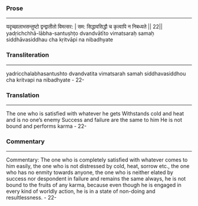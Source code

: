 ### Prose 
 --- 
यदृच्छालाभसन्तुष्टो द्वन्द्वातीतो विमत्सर: |
सम: सिद्धावसिद्धौ च कृत्वापि न निबध्यते || 22||
yadṛichchhā-lābha-santuṣhṭo dvandvātīto vimatsaraḥ
samaḥ siddhāvasiddhau cha kṛitvāpi na nibadhyate

### Transliteration 
 --- 
yadricchalabhasantushto dvandvatita vimatsarah samah siddhavasiddhou cha kritvapi na nibadhyate - 22-

### Translation 
 --- 
The one who is satisfied with whatever he gets Withstands cold and heat and is no one’s enemy Success and failure are the same to him He is not bound and performs karma - 22-

### Commentary 
 --- 
Commentary: The one who is completely satisfied with whatever comes to him easily, the one who is not distressed by cold, heat, sorrow etc., the one who has no enmity towards anyone, the one who is neither elated by success nor despondent in failure and remains the same always, he is not bound to the fruits of any karma, because even though he is engaged in every kind of worldly action, he is in a state of non-doing and resultlessness. - 22-